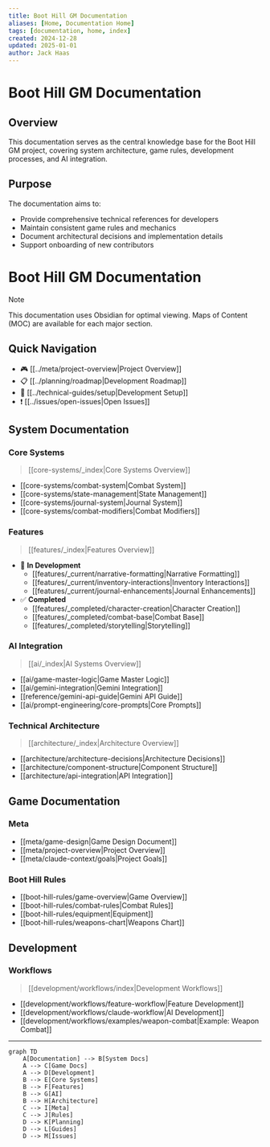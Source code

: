 ```yaml
---
title: Boot Hill GM Documentation
aliases: [Home, Documentation Home]
tags: [documentation, home, index]
created: 2024-12-28
updated: 2025-01-01
author: Jack Haas
---
```


# Boot Hill GM Documentation

## Overview
This documentation serves as the central knowledge base for the Boot Hill GM project, covering system architecture, game rules, development processes, and AI integration.

## Purpose
The documentation aims to:
- Provide comprehensive technical references for developers
- Maintain consistent game rules and mechanics
- Document architectural decisions and implementation details
- Support onboarding of new contributors

# Boot Hill GM Documentation

> [!note]
> This documentation uses Obsidian for optimal viewing. Maps of Content (MOC) are available for each major section.

## Quick Navigation
- 🎮 [[../meta/project-overview|Project Overview]]
- 📋 [[../planning/roadmap|Development Roadmap]]
- 🔧 [[../technical-guides/setup|Development Setup]]
- ❗ [[../issues/open-issues|Open Issues]]

## System Documentation
### Core Systems
> [[core-systems/_index|Core Systems Overview]]
- [[core-systems/combat-system|Combat System]]
- [[core-systems/state-management|State Management]]
- [[core-systems/journal-system|Journal System]]
- [[core-systems/combat-modifiers|Combat Modifiers]]

### Features
> [[features/_index|Features Overview]]
- 🚧 **In Development**
  - [[features/_current/narrative-formatting|Narrative Formatting]]
  - [[features/_current/inventory-interactions|Inventory Interactions]]
  - [[features/_current/journal-enhancements|Journal Enhancements]]
- ✅ **Completed**
  - [[features/_completed/character-creation|Character Creation]]
  - [[features/_completed/combat-base|Combat Base]]
  - [[features/_completed/storytelling|Storytelling]]

### AI Integration
> [[ai/_index|AI Systems Overview]]
- [[ai/game-master-logic|Game Master Logic]]
- [[ai/gemini-integration|Gemini Integration]]
- [[reference/gemini-api-guide|Gemini API Guide]]
- [[ai/prompt-engineering/core-prompts|Core Prompts]]

### Technical Architecture
> [[architecture/_index|Architecture Overview]]
- [[architecture/architecture-decisions|Architecture Decisions]]
- [[architecture/component-structure|Component Structure]]
- [[architecture/api-integration|API Integration]]

## Game Documentation
### Meta
- [[meta/game-design|Game Design Document]]
- [[meta/project-overview|Project Overview]]
- [[meta/claude-context/goals|Project Goals]]

### Boot Hill Rules
- [[boot-hill-rules/game-overview|Game Overview]]
- [[boot-hill-rules/combat-rules|Combat Rules]]
- [[boot-hill-rules/equipment|Equipment]]
- [[boot-hill-rules/weapons-chart|Weapons Chart]]

## Development
### Workflows
> [[development/workflows/index|Development Workflows]]
- [[development/workflows/feature-workflow|Feature Development]]
- [[development/workflows/claude-workflow|AI Development]]
- [[development/workflows/examples/weapon-combat|Example: Weapon Combat]]

---

```mermaid
graph TD
    A[Documentation] --> B[System Docs]
    A --> C[Game Docs]
    A --> D[Development]
    B --> E[Core Systems]
    B --> F[Features]
    B --> G[AI]
    B --> H[Architecture]
    C --> I[Meta]
    C --> J[Rules]
    D --> K[Planning]
    D --> L[Guides]
    D --> M[Issues]
```
